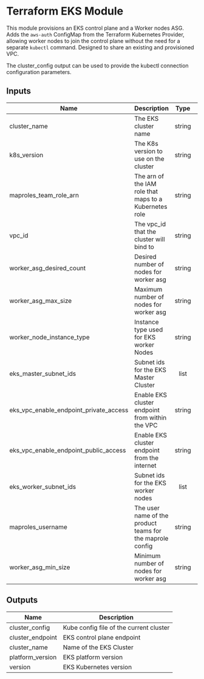# Terraform EKS Module
This module provisions an EKS control plane and a Worker nodes ASG. Adds the `aws-auth` ConfigMap from the Terraform Kubernetes Provider, allowing worker nodes to join the control plane without the need for a separate `kubectl` command. Designed to share an existing and provisioned VPC.

The cluster_config output can be used to provide the kubectl connection configuration parameters.

## Inputs

| Name | Description | Type | Default | Required |
|------|-------------|:----:|:-----:|:-----:|
| cluster\_name | The EKS cluster name | string | n/a | yes |
| k8s\_version | The K8s version to use on the cluster | string | n/a | yes |
| maproles\_team\_role\_arn | The arn of the IAM role that maps to a Kubernetes role | string | n/a | yes |
| vpc\_id | The vpc_id that the cluster will bind to | string | n/a | yes |
| worker\_asg\_desired\_count | Desired number of nodes for worker asg | string | n/a | yes |
| worker\_asg\_max\_size | Maximum number of nodes for worker asg | string | n/a | yes |
| worker\_node\_instance\_type | Instance type used for EKS worker Nodes | string | n/a | yes |
| eks\_master\_subnet\_ids | Subnet ids for the EKS Master Cluster | list | `<list>` | no |
| eks\_vpc\_enable\_endpoint\_private\_access | Enable EKS cluster endpoint from within the VPC | string | `"true"` | no |
| eks\_vpc\_enable\_endpoint\_public\_access | Enable EKS cluster endpoint from the internet | string | `"false"` | no |
| eks\_worker\_subnet\_ids | Subnet ids for the EKS worker nodes | list | `<list>` | no |
| maproles\_username | The user name of the product teams for the maprole config | string | `"kubectl-user-access"` | no |
| worker\_asg\_min\_size | Minimum number of nodes for worker asg | string | `"1"` | no |

## Outputs

| Name | Description |
|------|-------------|
| cluster\_config | Kube config file of the current cluster |
| cluster\_endpoint | EKS control plane endpoint |
| cluster\_name | Name of the EKS Cluster |
| platform\_version | EKS platform version |
| version | EKS Kubernetes version |

